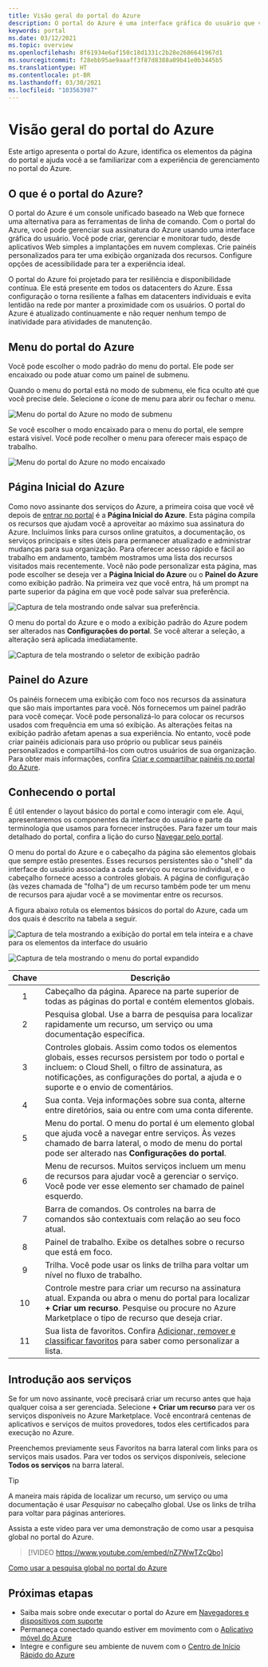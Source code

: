 ```yaml
---
title: Visão geral do portal do Azure
description: O portal do Azure é uma interface gráfica do usuário que você pode usar para gerenciar seus serviços do Azure. Saiba como navegar e localizar recursos no portal do Azure.
keywords: portal
ms.date: 03/12/2021
ms.topic: overview
ms.openlocfilehash: 8f61934e6af150c18d1331c2b28e2686641967d1
ms.sourcegitcommit: f28ebb95ae9aaaff3f87d8388a09b41e0b3445b5
ms.translationtype: HT
ms.contentlocale: pt-BR
ms.lasthandoff: 03/30/2021
ms.locfileid: "103563987"
---
```

# <a name="azure-portal-overview"></a>Visão geral do portal do Azure

Este artigo apresenta o portal do Azure, identifica os elementos da página do portal e ajuda você a se familiarizar com a experiência de gerenciamento no portal do Azure.

## <a name="what-is-the-azure-portal"></a>O que é o portal do Azure?

O portal do Azure é um console unificado baseado na Web que fornece uma alternativa para as ferramentas de linha de comando. Com o portal do Azure, você pode gerenciar sua assinatura do Azure usando uma interface gráfica do usuário. Você pode criar, gerenciar e monitorar tudo, desde aplicativos Web simples a implantações em nuvem complexas. Crie painéis personalizados para ter uma exibição organizada dos recursos. Configure opções de acessibilidade para ter a experiência ideal.

O portal do Azure foi projetado para ter resiliência e disponibilidade contínua. Ele está presente em todos os datacenters do Azure. Essa configuração o torna resiliente a falhas em datacenters individuais e evita lentidão na rede por manter a proximidade com os usuários. O portal do Azure é atualizado continuamente e não requer nenhum tempo de inatividade para atividades de manutenção.

## <a name="azure-portal-menu"></a>Menu do portal do Azure

Você pode escolher o modo padrão do menu do portal. Ele pode ser encaixado ou pode atuar como um painel de submenu.

Quando o menu do portal está no modo de submenu, ele fica oculto até que você precise dele. Selecione o ícone de menu para abrir ou fechar o menu.

![Menu do portal do Azure no modo de submenu](./media/azure-portal-overview/azure-portal-overview-portal-menu-flyout.png)

Se você escolher o modo encaixado para o menu do portal, ele sempre estará visível. Você pode recolher o menu para oferecer mais espaço de trabalho.

![Menu do portal do Azure no modo encaixado](./media/azure-portal-overview/azure-portal-overview-portal-menu-expandcollapse.png)

## <a name="azure-home"></a>Página Inicial do Azure

Como novo assinante dos serviços do Azure, a primeira coisa que você vê depois de [entrar no portal](https://portal.azure.com) é a **Página Inicial do Azure**. Esta página compila os recursos que ajudam você a aproveitar ao máximo sua assinatura do Azure. Incluímos links para cursos online gratuitos, a documentação, os serviços principais e sites úteis para permanecer atualizado e administrar mudanças para sua organização. Para oferecer acesso rápido e fácil ao trabalho em andamento, também mostramos uma lista dos recursos visitados mais recentemente. Você não pode personalizar esta página, mas pode escolher se deseja ver a **Página Inicial do Azure** ou o **Painel do Azure** como exibição padrão. Na primeira vez que você entra, há um prompt na parte superior da página em que você pode salvar sua preferência.

![Captura de tela mostrando onde salvar sua preferência.](./media/azure-portal-overview/azure-portal-default-view.png)

O menu do portal do Azure e o modo a exibição padrão do Azure podem ser alterados nas **Configurações do portal**. Se você alterar a seleção, a alteração será aplicada imediatamente.

![Captura de tela mostrando o seletor de exibição padrão](./media/azure-portal-overview/azure-portal-overview-portal-settings-menu-home.png)

## <a name="azure-dashboard"></a>Painel do Azure

Os painéis fornecem uma exibição com foco nos recursos da assinatura que são mais importantes para você. Nós fornecemos um painel padrão para você começar. Você pode personalizá-lo para colocar os recursos usados com frequência em uma só exibição. As alterações feitas na exibição padrão afetam apenas a sua experiência. No entanto, você pode criar painéis adicionais para uso próprio ou publicar seus painéis personalizados e compartilhá-los com outros usuários de sua organização. Para obter mais informações, confira [Criar e compartilhar painéis no portal do Azure](../azure-portal/azure-portal-dashboards.md).

## <a name="getting-around-the-portal"></a>Conhecendo o portal

É útil entender o layout básico do portal e como interagir com ele. Aqui, apresentaremos os componentes da interface do usuário e parte da terminologia que usamos para fornecer instruções. Para fazer um tour mais detalhado do portal, confira a lição do curso [Navegar pelo portal](/learn/modules/tour-azure-portal/3-navigate-the-portal).

O menu do portal do Azure e o cabeçalho da página são elementos globais que sempre estão presentes. Esses recursos persistentes são o "shell" da interface do usuário associada a cada serviço ou recurso individual, e o cabeçalho fornece acesso a controles globais. A página de configuração (às vezes chamada de "folha") de um recurso também pode ter um menu de recursos para ajudar você a se movimentar entre os recursos.

A figura abaixo rotula os elementos básicos do portal do Azure, cada um dos quais é descrito na tabela a seguir.

![Captura de tela mostrando a exibição do portal em tela inteira e a chave para os elementos da interface do usuário](./media/azure-portal-overview/azure-portal-overview-portal-callouts.png)

![Captura de tela mostrando o menu do portal expandido](./media/azure-portal-overview/azure-portal-overview-portal-menu-callouts.png)

|Chave|Descrição
|:---:|---|
|1|Cabeçalho da página. Aparece na parte superior de todas as páginas do portal e contém elementos globais.|
|2| Pesquisa global. Use a barra de pesquisa para localizar rapidamente um recurso, um serviço ou uma documentação específica.|
|3|Controles globais. Assim como todos os elementos globais, esses recursos persistem por todo o portal e incluem: o Cloud Shell, o filtro de assinatura, as notificações, as configurações do portal, a ajuda e o suporte e o envio de comentários.|
|4|Sua conta. Veja informações sobre sua conta, alterne entre diretórios, saia ou entre com uma conta diferente.|
|5|Menu do portal. O menu do portal é um elemento global que ajuda você a navegar entre serviços. Às vezes chamado de barra lateral, o modo de menu do portal pode ser alterado nas **Configurações do portal**.|
|6|Menu de recursos. Muitos serviços incluem um menu de recursos para ajudar você a gerenciar o serviço. Você pode ver esse elemento ser chamado de painel esquerdo.|
|7|Barra de comandos. Os controles na barra de comandos são contextuais com relação ao seu foco atual.|
|8|Painel de trabalho.  Exibe os detalhes sobre o recurso que está em foco.|
|9|Trilha. Você pode usar os links de trilha para voltar um nível no fluxo de trabalho.|
|10|Controle mestre para criar um recurso na assinatura atual. Expanda ou abra o menu do portal para localizar **+ Criar um recurso**. Pesquise ou procure no Azure Marketplace o tipo de recurso que deseja criar.|
|11|Sua lista de favoritos. Confira [Adicionar, remover e classificar favoritos](../azure-portal/azure-portal-add-remove-sort-favorites.md) para saber como personalizar a lista.|

## <a name="get-started-with-services"></a>Introdução aos serviços

Se for um novo assinante, você precisará criar um recurso antes que haja qualquer coisa a ser gerenciada. Selecione **+ Criar um recurso** para ver os serviços disponíveis no Azure Marketplace. Você encontrará centenas de aplicativos e serviços de muitos provedores, todos eles certificados para execução no Azure.

Preenchemos previamente seus Favoritos na barra lateral com links para os serviços mais usados.  Para ver todos os serviços disponíveis, selecione **Todos os serviços** na barra lateral.

> [!TIP]
> A maneira mais rápida de localizar um recurso, um serviço ou uma documentação é usar *Pesquisar* no cabeçalho global. Use os links de trilha para voltar para páginas anteriores.
>
Assista a este vídeo para ver uma demonstração de como usar a pesquisa global no portal do Azure.


> [!VIDEO https://www.youtube.com/embed/nZ7WwTZcQbo]

[Como usar a pesquisa global no portal do Azure](https://www.youtube.com/watch?v=nZ7WwTZcQbo)

## <a name="next-steps"></a>Próximas etapas

* Saiba mais sobre onde executar o portal do Azure em [Navegadores e dispositivos com suporte](../azure-portal/azure-portal-supported-browsers-devices.md)
* Permaneça conectado quando estiver em movimento com o [Aplicativo móvel do Azure](https://azure.microsoft.com/features/azure-portal/mobile-app/)
* Integre e configure seu ambiente de nuvem com o [Centro de Início Rápido do Azure](../azure-portal/azure-portal-quickstart-center.md)